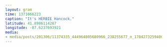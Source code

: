 ```yaml
---
layout: gram
time: 1371066223
caption: "It's HERBIE Hancock."
latitude: 41.8986114287
longitude: -87.6237693921
media:
- media/posts/201306/11374335_444964805680966_238255677_n_17842732594000351.jpg
---
```

